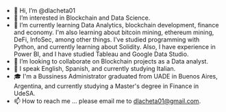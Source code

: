 - 👋 Hi, I’m @dlacheta01
- 👀 I’m interested in Blockchain and Data Science.
- 🌱 I’m currently learning Data Analytics, blockchain development, finance and economy. I'm also learning about bitcoin mining, ethereum mining, DeFi, InfoSec, among other things. I've studied programming with Python, and currently learning about Solidity. Also, I have experience in Power BI, and I have studied Tableau and Google Data Studio. 
- 💞️ I’m looking to collaborate on Blockchain projects as a Data analyst.  
- 👅 I speak English, Spanish, and currently studying Italian. 
- 🎓 I'm a Bussiness Administrator graduated from UADE in Buenos Aires, Argentina, and currently studying a Master's degree in Finance in UdeSA.  
- 📫 How to reach me ... please email me to dlacheta01@gmail.com.

<!---
dlacheta01/dlacheta01 is a ✨ special ✨ repository because its `README.md` (this file) appears on your GitHub profile.
You can click the Preview link to take a look at your changes.
--->
